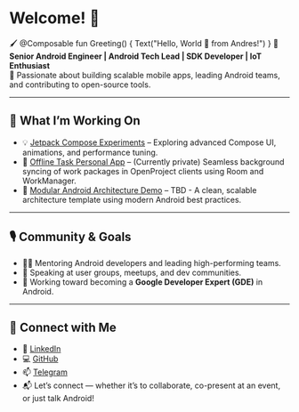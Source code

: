 # Welcome! 🤖 

🖌️ @Composable fun Greeting() { Text("Hello, World 👋 from Andres!") }
🚀 **Senior Android Engineer | Android Tech Lead | SDK Developer | IoT Enthusiast**  
🎯 Passionate about building scalable mobile apps, leading Android teams, and contributing to open-source tools.

---

## 🔧 What I’m Working On

- 💡 [Jetpack Compose Experiments](https://github.com/andrespelaezp/compose-experiments) – Exploring advanced Compose UI, animations, and performance tuning.
- 🔄 [Offline Task Personal App](https://github.com/andrespelaezp) – (Currently private) Seamless background syncing of work packages in OpenProject clients using Room and WorkManager.
- 🧱 [Modular Android Architecture Demo](https://github.com/andrespelaezp/architecture-modular-demo) – TBD - A clean, scalable architecture template using modern Android best practices.

---

## 🎙️ Community & Goals

- 👨‍🏫 Mentoring Android developers and leading high-performing teams.
- 🎤 Speaking at user groups, meetups, and dev communities.
- 🌟 Working toward becoming a **Google Developer Expert (GDE)** in Android.

---

## 🔗 Connect with Me

- 💼 [LinkedIn](https://linkedin.com/in/andrespelaezp)
- 💻 [GitHub](https://github.com/andrespelaezp)
- 📫 [Telegram](https://telegram.me/andrespelaezp)
- 📬 Let’s connect — whether it’s to collaborate, co-present at an event, or just talk Android!
